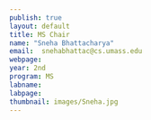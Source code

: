 ```yaml
---
publish: true
layout: default
title: MS Chair
name: "Sneha Bhattacharya"
email: 	snehabhattac@cs.umass.edu
webpage: 
year: 2nd
program: MS
labname: 
labpage: 
thumbnail: images/Sneha.jpg
---
```



